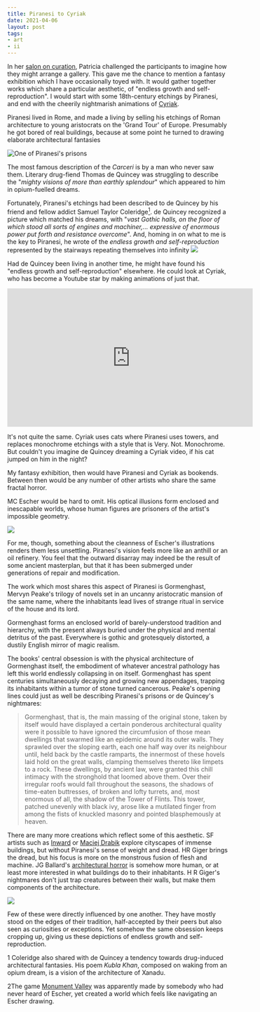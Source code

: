 ```yaml
---
title: Piranesi to Cyriak
date: 2021-04-06
layout: post
tags:
- art
- ii
---
```




In her [salon on curation](http://notebook.ohuiginn.net/curation/), Patricia challenged the participants to imagine how they might arrange a gallery. This gave me the chance to mention a fantasy exhibition which I have occasionally toyed with. It would gather together works which share a particular aesthetic, of "endless growth and self-reproduction". I would start with some 18th-century etchings by Piranesi, and end with the cheerily nightmarish animations of [Cyriak](http://cyriak.co.uk/animation/about/).



Piranesi lived in Rome, and made a living by selling his etchings of Roman architecture to young aristocrats on the 'Grand Tour' of Europe. Presumably he got bored of real buildings, because at some point he turned to drawing elaborate architectural fantasies



![One of Piranesi's prisons](https://upload.wikimedia.org/wikipedia/commons/1/1f/Giovanni_Battista_Piranesi_-_Le_Carceri_d%27Invenzione_-_Second_Edition_-_1761_-_13_-_The_Well.jpg)



The most famous description of the *Carceri* is by a man who never saw them. Literary drug-fiend Thomas de Quincey was struggling to describe the "*mighty visions of more than earthly splendour*" which appeared to him in opium-fuelled dreams. 

Fortunately, Piranesi's etchings had been described to de Quincey by his friend and fellow addict Samuel Taylor Coleridge<a href="#fn1"><sup>1</sup></a>. de Quincey recognized a picture which matched his dreams, with "*vast Gothic halls, on the floor of which stood all sorts of engines and machiner,... expressive of enormous power put forth and resistance overcome*". And, homing in on what to me is the key to Piranesi, he wrote of the *endless growth and self-reproduction* represented by the stairways repeating themselves into infinity
![](https://upload.wikimedia.org/wikipedia/commons/5/5a/Giovanni_Battista_Piranesi_-_Le_Carceri_d%27Invenzione_-_Second_Edition_-_1761_-_07_-_The_Drawbridge.jpg)

Had de Quincey been living in another time, he might have found his "endless growth and self-reproduction" elsewhere. He could look at Cyriak, who has become a Youtube star by making animations of just that.

<iframe width="560" height="315" src="https://www.youtube.com/embed/UK9_h5Iku64?start=231" title="YouTube video player" frameborder="0" allow="accelerometer; autoplay; clipboard-write; encrypted-media; gyroscope; picture-in-picture" allowfullscreen></iframe>



It's not quite the same. Cyriak uses cats where Piranesi uses towers, and replaces monochrome etchings with a style that is Very. Not. Monochrome. But couldn't you imagine de Quincey dreaming a Cyriak video, if his cat jumped on him in the night?

My fantasy exhibition, then would have Piranesi and Cyriak as bookends. Between then would be any number of other artists who share the same fractal horror.

MC Escher would be hard to omit. His optical illusions form enclosed and inescapable worlds, whose human figures are prisoners of the artist's impossible geometry.

![](http://ohuiginn.net/images/escher.jpg)



 For me, though, something about the cleanness of Escher's illustrations renders them less unsettling. Piranesi's vision feels more like an anthill or an oil refinery. You feel that the outward disarray may indeed be the result of some ancient masterplan, but that it has been submerged under generations of repair and modification.

The work which most shares this aspect of Piranesi is Gormenghast, Mervyn Peake's trilogy of novels set in an uncanny aristocratic mansion of the same name, where the inhabitants lead lives of strange ritual in service of the house and its lord.

Gormenghast forms an enclosed world of barely-understood tradition and hierarchy, with the present always buried under the physical and mental detritus of the past. Everywhere is gothic and grotesquely distorted, a dustily English mirror of magic realism.

The books' central obsession is with the physical architecture of Gormenghast itself, the embodiment of whatever ancestral pathology has left this world endlessly collapsing in on itself. Gormenghast has spent centuries simultaneously decaying and growing new appendages, trapping its inhabitants within a tumor of stone turned cancerous. Peake's opening lines could just as well be describing Piranesi's prisons or de Quincey's nightmares:

> Gormenghast, that is, the main massing of the original stone, taken by itself would have displayed a certain ponderous architectural quality were it possible to have ignored the circumfusion of those mean dwellings that swarmed like an epidemic around its outer walls. They sprawled over the sloping earth, each one half way over its neighbour until, held back by the castle ramparts, the innermost of these hovels laid hold on the great walls, clamping themselves thereto like limpets to a rock. These dwellings, by ancient law, were granted this chill intimacy with the stronghold that loomed above them. Over their irregular roofs would fall throughout the seasons, the shadows of time-eaten buttresses, of broken and lofty turrets, and, most enormous of all, the shadow of the Tower of Flints. This tower, patched unevenly with black ivy, arose like a mutilated finger from among the fists of knuckled masonry and pointed blasphemously at heaven.



There are many more creations which reflect some of this aesthetic. SF artists such as [Inward](https://designyoutrust.com/2020/01/the-3d-artist-inward-brings-to-light-sublime-cyberpunk-worlds/) or [Maciej Drabik](https://maciejdrabik.artstation.com/projects) explore cityscapes of immense buildings, but without Piranesi's sense of weight and dread. HR Giger brings the dread, but his focus is more on the monstrous fusion of flesh and machine. JG Ballard's [architectural horror](https://www.bldgblog.com/2018/12/submarine-psychiatry/) is somehow more human, or at least more interested in what buildings do to their inhabitants. H R Giger's nightmares don't just trap creatures between their walls, but make them components of the architecture.

![](http://ohuiginn.net/images/giger_dune.webp)



Few of these were directly influenced by one another. They have mostly stood on the edges of their tradition, half-accepted by their peers but also seen as curiosities or exceptions. Yet somehow the same obsession keeps cropping up, giving us these depictions of endless growth and self-reproduction.



<a id="fn1">1</a> Coleridge also shared with de Quincey a tendency towards drug-induced architectural fantasies. His poem *Kubla Khan*, composed on waking from an opium dream, is a vision of the architecture of Xanadu.



<a id="fn2">2</a>The game [Monument Valley](https://www.monumentvalleygame.com/mv2) was apparently made by somebody who had never heard of Escher, yet created a world which feels like navigating an Escher drawing.